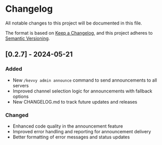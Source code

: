 # Changelog

All notable changes to this project will be documented in this file.

The format is based on [Keep a Changelog](https://keepachangelog.com/en/1.0.0/),
and this project adheres to [Semantic Versioning](https://semver.org/spec/v2.0.0.html).

## [0.2.7] - 2024-05-21

### Added

- New `/kevvy admin announce` command to send announcements to all servers
- Improved channel selection logic for announcements with fallback options
- New CHANGELOG.md to track future updates and releases

### Changed

- Enhanced code quality in the announcement feature
- Improved error handling and reporting for announcement delivery
- Better formatting of error messages and status updates
